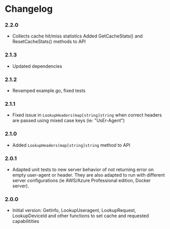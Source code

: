 # Changelog

### 2.2.0
- Collects cache hit/miss statistics
  Added GetCacheStats() and ResetCacheStats() methods to API

### 2.1.3
- Updated dependencies

### 2.1.2
- Revamped example.go, fixed tests

### 2.1.1
- Fixed issue in `LookupHeaders(map[string]string` when correct headers are passed using mixed case keys (ie: "UsEr-Agent")

### 2.1.0
- Added `LookupHeaders(map[string]string` method to API

### 2.0.1
- Adapted unit tests to new server behavior of not returning error on empty user-agent or header. They are also adapted to run with different server configurations (ie AWS/Azure Professional edition, Docker server).

### 2.0.0
- Initial version: GetInfo, LookupUseragent, LookupRequest, LookupDeviceId and other functions to set cache and requested capabilitities
